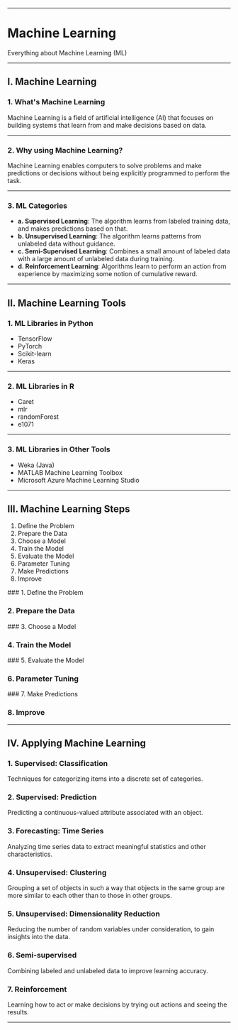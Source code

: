 ---------------------------------------------

# Machine Learning
 Everything about Machine Learning (ML)

---------------------------------------------

## I. Machine Learning

### 1. What's Machine Learning

Machine Learning is a field of artificial intelligence (AI) that focuses on building systems that learn from and make decisions based on data.

---------------------------------------------

### 2. Why using Machine Learning?

Machine Learning enables computers to solve problems and make predictions or decisions without being explicitly programmed to perform the task.

---------------------------------------------

### 3. ML Categories
- **a. Supervised Learning**: The algorithm learns from labeled training data, and makes predictions based on that.
- **b. Unsupervised Learning**: The algorithm learns patterns from unlabeled data without guidance.
- **c. Semi-Supervised Learning**: Combines a small amount of labeled data with a large amount of unlabeled data during training.
- **d. Reinforcement Learning**: Algorithms learn to perform an action from experience by maximizing some notion of cumulative reward.

---------------------------------------------

## II. Machine Learning Tools

### 1. ML Libraries in Python
- TensorFlow
- PyTorch
- Scikit-learn
- Keras

---------------------------------------------

### 2. ML Libraries in R
- Caret
- mlr
- randomForest
- e1071

----------------------------------------------

### 3. ML Libraries in Other Tools
- Weka (Java)
- MATLAB Machine Learning Toolbox
- Microsoft Azure Machine Learning Studio

---------------------------------------------

## III. Machine Learning Steps

1. Define the Problem
2. Prepare the Data
3. Choose a Model
4. Train the Model
5. Evaluate the Model
6. Parameter Tuning
7. Make Predictions
8. Improve

### 1. Define the Problem

### 2. Prepare the Data

### 3. Choose a Model

### 4. Train the Model

### 5. Evaluate the Model

### 6. Parameter Tuning

### 7. Make Predictions

### 8. Improve

---------------------------------------------

## IV. Applying Machine Learning

### 1. Supervised: Classification
Techniques for categorizing items into a discrete set of categories.

### 2. Supervised: Prediction
Predicting a continuous-valued attribute associated with an object.

### 3. Forecasting: Time Series
Analyzing time series data to extract meaningful statistics and other characteristics.

### 4. Unsupervised: Clustering
Grouping a set of objects in such a way that objects in the same group are more similar to each other than to those in other groups.

### 5. Unsupervised: Dimensionality Reduction
Reducing the number of random variables under consideration, to gain insights into the data.

### 6. Semi-supervised
Combining labeled and unlabeled data to improve learning accuracy.

### 7. Reinforcement
Learning how to act or make decisions by trying out actions and seeing the results.

---------------------------------------------
